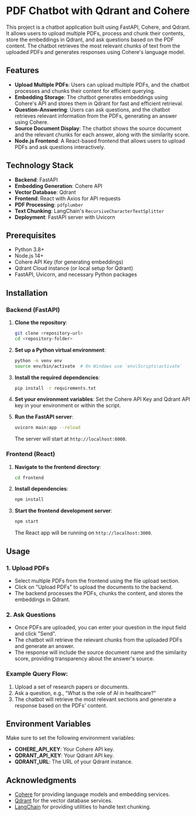 # PDF Chatbot with Qdrant and Cohere

This project is a chatbot application built using FastAPI, Cohere, and Qdrant. It allows users to upload multiple PDFs, process and chunk their contents, store the embeddings in Qdrant, and ask questions based on the PDF content. The chatbot retrieves the most relevant chunks of text from the uploaded PDFs and generates responses using Cohere's language model.

## Features

- **Upload Multiple PDFs**: Users can upload multiple PDFs, and the chatbot processes and chunks their content for efficient querying.
- **Embedding Storage**: The chatbot generates embeddings using Cohere's API and stores them in Qdrant for fast and efficient retrieval.
- **Question-Answering**: Users can ask questions, and the chatbot retrieves relevant information from the PDFs, generating an answer using Cohere.
- **Source Document Display**: The chatbot shows the source document and the relevant chunks for each answer, along with the similarity score.
- **Node.js Frontend**: A React-based frontend that allows users to upload PDFs and ask questions interactively.

## Technology Stack

- **Backend**: FastAPI
- **Embedding Generation**: Cohere API
- **Vector Database**: Qdrant
- **Frontend**: React with Axios for API requests
- **PDF Processing**: `pdfplumber`
- **Text Chunking**: LangChain's `RecursiveCharacterTextSplitter`
- **Deployment**: FastAPI server with Uvicorn

## Prerequisites

- Python 3.8+
- Node.js 14+
- Cohere API Key (for generating embeddings)
- Qdrant Cloud instance (or local setup for Qdrant)
- FastAPI, Uvicorn, and necessary Python packages

## Installation

### Backend (FastAPI)

1. **Clone the repository**:
    ```bash
    git clone <repository-url>
    cd <repository-folder>
    ```

2. **Set up a Python virtual environment**:
    ```bash
    python -m venv env
    source env/bin/activate  # On Windows use `env\Scripts\activate`
    ```

3. **Install the required dependencies**:
    ```bash
    pip install -r requirements.txt
    ```

4. **Set your environment variables**:
    Set the Cohere API Key and Qdrant API key in your environment or within the script.

5. **Run the FastAPI server**:
    ```bash
    uvicorn main:app --reload
    ```

    The server will start at `http://localhost:8000`.

### Frontend (React)

1. **Navigate to the frontend directory**:
    ```bash
    cd frontend
    ```

2. **Install dependencies**:
    ```bash
    npm install
    ```

3. **Start the frontend development server**:
    ```bash
    npm start
    ```

    The React app will be running on `http://localhost:3000`.

## Usage

### 1. Upload PDFs

- Select multiple PDFs from the frontend using the file upload section.
- Click on "Upload PDFs" to upload the documents to the backend.
- The backend processes the PDFs, chunks the content, and stores the embeddings in Qdrant.

### 2. Ask Questions

- Once PDFs are uploaded, you can enter your question in the input field and click "Send".
- The chatbot will retrieve the relevant chunks from the uploaded PDFs and generate an answer.
- The response will include the source document name and the similarity score, providing transparency about the answer's source.

### Example Query Flow:

1. Upload a set of research papers or documents.
2. Ask a question, e.g., "What is the role of AI in healthcare?"
3. The chatbot will retrieve the most relevant sections and generate a response based on the PDFs' content.

## Environment Variables

Make sure to set the following environment variables:

- **COHERE_API_KEY**: Your Cohere API key.
- **QDRANT_API_KEY**: Your Qdrant API key.
- **QDRANT_URL**: The URL of your Qdrant instance.

## Acknowledgments

- [Cohere](https://cohere.ai) for providing language models and embedding services.
- [Qdrant](https://qdrant.tech) for the vector database services.
- [LangChain](https://github.com/hwchase17/langchain) for providing utilities to handle text chunking.


